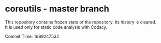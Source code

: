 # coreutils - master branch

This repository contains frozen state of the repository.
Its history is cleared. It is used only for static code
analysis with Codacy.

Commit Time: 1699247532